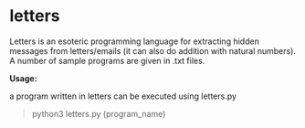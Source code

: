 # letters
Letters is an esoteric programming language for extracting hidden messages from letters/emails (it can also do addition with natural numbers). A number of sample programs are given in .txt files.


**Usage:**

a program written in letters can be executed using letters.py
>python3 letters.py (program_name)
